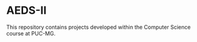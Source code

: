 # AEDS-II
This repository contains projects developed within the Computer Science course at PUC-MG.
